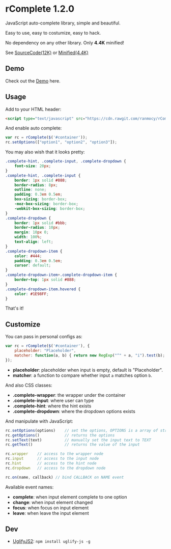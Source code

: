 rComplete 1.2.0
===============

JavaScript auto-complete library, simple and beautiful.

Easy to use, easy to costumize, easy to hack.

No dependency on any other library.
Only **4.4K** minified!

See
[SourceCode(12K)](https://raw.githubusercontent.com/ranmocy/rComplete/v1.2.0/rComplete.js)
or
[Minified(4.4K)](https://cdn.rawgit.com/ranmocy/rComplete/v1.2.0/rComplete.min.js)

## Demo

Check out the [Demo](http://complete.ranmocy.info/demo.html) here.

## Usage

Add to your HTML header:

```HTML
<script type="text/javascript" src="https://cdn.rawgit.com/ranmocy/rComplete/v1.2.0/rComplete.min.js"></script>
```

And enable auto complete:

```javascript
var rc = rComplete($('#container'));
rc.setOptions(["option1", "option2", "option3"]);
```

You may also wish that it looks pretty:

```CSS
.complete-hint, .complete-input, .complete-dropdown {
    font-size: 20px;
}
.complete-hint, .complete-input {
    border: 1px solid #888;
    border-radius: 8px;
    outline: none;
    padding: 0.3em 0.5em;
    box-sizing: border-box;
    -moz-box-sizing: border-box;
    -webkit-box-sizing: border-box;
}
.complete-dropdown {
    border: 1px solid #bbb;
    border-radius: 10px;
    margin: 10px 0;
    width: 100%;
    text-align: left;
}
.complete-dropdown-item {
    color: #444;
    padding: 0.3em 0.5em;
    cursor: default;
}
.complete-dropdown-item+.complete-dropdown-item {
    border-top: 1px solid #888;
}
.complete-dropdown-item.hovered {
    color: #1E98FF;
}
```

That's it!

## Customize

You can pass in personal configs as:

```javascript
var rc = rComplete($('#container'), {
    placeholder: "Placeholder",
    matcher: function(a, b) { return new RegExp("^" + a, "i").test(b); }
});
```

* **placeholder**: placeholder when input is empty, default is "Placeholder".
* **matcher**: a function to compare whether input `a` matches option `b`.

And also CSS classes:

* **.complete-wrapper**: the wrapper under the container
* **.complete-input**: where user can type
* **.complete-hint**: where the hint exists
* **.complete-dropdown**: where the dropdown options exists

And manipulate with JavaScript:

```javascript
rc.setOptions(options)    // set the options, OPTIONS is a array of strings
rc.getOptions()           // returns the options
rc.setText(text)          // manually set the input text to TEXT
rc.getText()              // returns the value of the input

rc.wrapper    // access to the wrapper node
rc.input      // access to the input node
rc.hint       // access to the hint node
rc.dropdown   // access to the dropdown node

rc.on(name, callback) // bind CALLBACK on NAME event
```

Available event names:

* **complete**: when input element complete to one option
* **change**: when input element changed
* **focus**: when focus on input element
* **leave**: when leave the input element

## Dev

* [UglifyJS2](https://github.com/mishoo/UglifyJS2): `npm install uglify-js -g`
